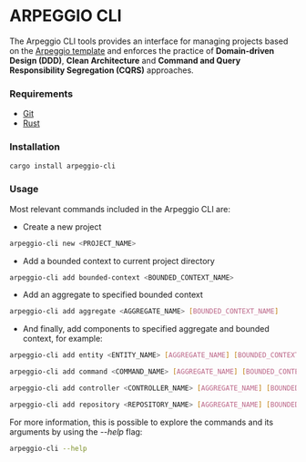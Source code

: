 # ARPEGGIO CLI

The Arpeggio CLI tools provides an interface for managing projects based on the [Arpeggio template](https://github.com/isaacdecoded/arpeggio) and enforces the practice of __Domain-driven Design (DDD)__, __Clean Architecture__ and __Command and Query Responsibility Segregation (CQRS)__ approaches.

### Requirements

- [Git](https://git-scm.com/book/en/v2/Getting-Started-Installing-Git)
- [Rust](https://www.rust-lang.org/tools/install)

### Installation

```sh
cargo install arpeggio-cli
```

### Usage

Most relevant commands included in the Arpeggio CLI are:

- Create a new project
```sh
arpeggio-cli new <PROJECT_NAME>
```

- Add a bounded context to current project directory
```sh
arpeggio-cli add bounded-context <BOUNDED_CONTEXT_NAME>
```

- Add an aggregate to specified bounded context
```sh
arpeggio-cli add aggregate <AGGREGATE_NAME> [BOUNDED_CONTEXT_NAME]
```

- And finally, add components to specified aggregate and bounded context, for example:
```sh
arpeggio-cli add entity <ENTITY_NAME> [AGGREGATE_NAME] [BOUNDED_CONTEXT_NAME]
```
```sh
arpeggio-cli add command <COMMAND_NAME> [AGGREGATE_NAME] [BOUNDED_CONTEXT_NAME]
```
```sh
arpeggio-cli add controller <CONTROLLER_NAME> [AGGREGATE_NAME] [BOUNDED_CONTEXT_NAME]
```
```sh
arpeggio-cli add repository <REPOSITORY_NAME> [AGGREGATE_NAME] [BOUNDED_CONTEXT_NAME] [--domain] [--infrastructure]
```

For more information, this is possible to explore the commands and its arguments by using the _--help_ flag:
```sh
arpeggio-cli --help
```
